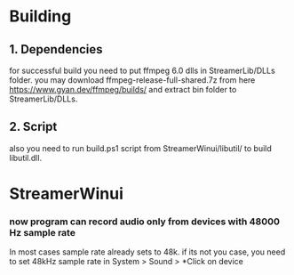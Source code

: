 # Building
## 1. Dependencies
for successful build you need to put ffmpeg 6.0 dlls in StreamerLib/DLLs folder.
you may download ffmpeg-release-full-shared.7z from here https://www.gyan.dev/ffmpeg/builds/ and extract bin folder to StreamerLib/DLLs.
## 2. Script
also you need to run build.ps1 script from StreamerWinui/libutil/ to build libutil.dll.
# StreamerWinui
### now program can record audio only from devices with 48000 Hz sample rate
In most cases sample rate already sets to 48k.
if its not you case, you need to set 48kHz sample rate in System > Sound > *Click on device
